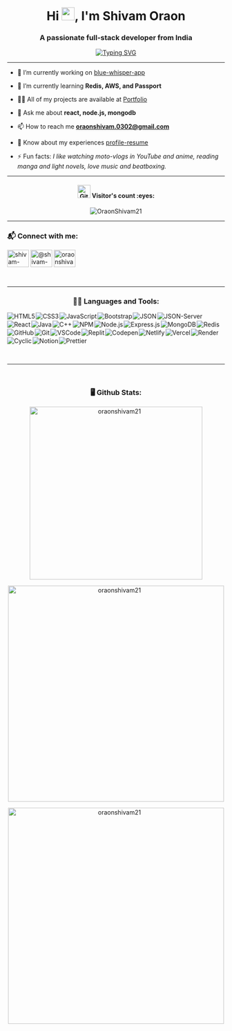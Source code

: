 <h1 align="center">Hi <img src="https://media.giphy.com/media/hvRJCLFzcasrR4ia7z/giphy.gif" width="30">, I'm Shivam Oraon</h1>
<h3 align="center">A passionate full-stack developer from India</h3>

[<div align="center">![Typing SVG](https://readme-typing-svg.demolab.com?font=Fira+Code&weight=800&pause=1000&color=00ffff&background=B3FFE500&center=true&random=false&width=435&lines=Full+Stack+Web+Developer+👨🏻‍💻;1500%2B+Hours+of+Coding+Experience+⚡️;400%2B+DSA+Questions+Solved+💡)</div>](https://git.io/typing-svg)
<hr>


- 🔭 I’m currently working on [blue-whisper-app](https://github.com/OraonShivam21/blue-whisper-app)

- 🌱 I’m currently learning **Redis, AWS, and Passport**

- 👨‍💻 All of my projects are available at [Portfolio](https://OraonShivam21.github.io/)

- 💬 Ask me about **react, node.js, mongodb**

- 📫 How to reach me **oraonshivam.0302@gmail.com**

- 📄 Know about my experiences [profile-resume](https://drive.google.com/file/d/1FTnZPJ1KmoCWW_vjSby339VQBA0UsBPk/view?usp=sharing)

- ⚡ Fun facts: *I like watching moto-vlogs in YouTube and anime, reading manga and light novels, love music and beatboxing.*

<hr>

<h4 align="center"><img src="https://media.giphy.com/media/W5eoZHPpUx9sapR0eu/giphy.gif" width="30px" alt="Git"/>&nbsp;Visitor's count :eyes:</h4>

<p align="center"><img src="https://profile-counter.glitch.me/{OraonShivam21}/count.svg" alt="OraonShivam21" :: Visitor's Count" /></p>

<hr>

<h3 align="left">📬 Connect with me:</h3>
<p align="left">
<a href="https://linkedin.com/in/shivam-oraon-3b5790284" target="blank"><img align="center" src="https://raw.githubusercontent.com/rahuldkjain/github-profile-readme-generator/master/src/images/icons/Social/linked-in-alt.svg" alt="shivam-oraon-3b5790284" height="40" width="50" /></a>
<a href="https://codepen.io/@shivam-oraon" target="blank"><img align="center" src="https://raw.githubusercontent.com/rahuldkjain/github-profile-readme-generator/master/src/images/icons/Social/codepen.svg" alt="@shivam-oraon" height="40" width="50" /></a>
<a href="https://www.leetcode.com/oraonshivam21" target="blank"><img align="center" src="https://raw.githubusercontent.com/rahuldkjain/github-profile-readme-generator/master/src/images/icons/Social/leet-code.svg" alt="oraonshivam21" height="40" width="50" /></a>
</p>
<br />

<hr>

<h3 align="center">👨‍💻 Languages and Tools:</h3> 
<p>
<div align="center" style="display: flex; flex-wrap: wrap; align-items: center; gap: 2px">
<!-- HTML5 -->
<img src="https://img.shields.io/badge/HTML5-E34F26?style=for-the-badge&logo=html5&logoColor=white" alt="HTML5" >

<!-- CSS3 -->
<img src="https://img.shields.io/badge/CSS3-1572B6?style=for-the-badge&logo=css3&logoColor=white" alt="CSS3" >

<!-- JavaScript -->
<img src="https://img.shields.io/badge/JavaScript-F7DF1E?style=for-the-badge&logo=javascript&logoColor=black" alt="JavaScript" >

<!-- Bootstrap -->
<img src="https://img.shields.io/badge/Bootstrap-563D7C?style=for-the-badge&logo=bootstrap&logoColor=white" alt="Bootstrap" >

<!-- JSON -->
<img src="https://img.shields.io/badge/JSON-000000?style=for-the-badge&logo=json&logoColor=white" alt="JSON" >

<!-- JSON-Server -->
<img src="https://img.shields.io/badge/JSON--Server-000000?style=for-the-badge&logo=json&logoColor=white" alt="JSON-Server" >

<!-- React -->
<img src="https://img.shields.io/badge/React-61DAFB?style=for-the-badge&logo=react&logoColor=black" alt="React" >

<!-- Java -->
<img src="https://img.shields.io/badge/Java-007396?style=for-the-badge&logo=java&logoColor=white" alt="Java" >

<!-- C++ -->
<img src="https://img.shields.io/badge/C++-00599C?style=for-the-badge&logo=cplusplus&logoColor=white" alt="C++" >

<!-- NPM -->
<img src="https://img.shields.io/badge/NPM-CB3837?style=for-the-badge&logo=npm&logoColor=white" alt="NPM" >

<!-- Node.js -->
<img src="https://img.shields.io/badge/Node.js-43853D?style=for-the-badge&logo=node.js&logoColor=white" alt="Node.js" >

<!-- Express.js -->
<img src="https://img.shields.io/badge/Express.js-000000?style=for-the-badge&logo=express&logoColor=white" alt="Express.js" >

<!-- MongoDB -->
<img src="https://img.shields.io/badge/MongoDB-47A248?style=for-the-badge&logo=mongodb&logoColor=white" alt="MongoDB" >

<!-- Redis -->
<img src="https://img.shields.io/badge/Redis-DC382D?style=for-the-badge&logo=redis&logoColor=white" alt="Redis" >

<!-- GitHub -->
<img src="https://img.shields.io/badge/GitHub-181717?style=for-the-badge&logo=github&logoColor=white" alt="GitHub" >

<!-- Git -->
<img src="https://img.shields.io/badge/Git-F05032?style=for-the-badge&logo=git&logoColor=white" alt="Git" >

<!-- VSCode -->
<img src="https://img.shields.io/badge/VSCode-007ACC?style=for-the-badge&logo=visual-studio-code&logoColor=white" alt="VSCode" >

<!-- Replit -->
<img src="https://img.shields.io/badge/Replit-667881?style=for-the-badge&logo=replit&logoColor=white" alt="Replit" >

<!-- Codepen -->
<img src="https://img.shields.io/badge/Codepen-000000?style=for-the-badge&logo=codepen&logoColor=white" alt="Codepen" >

<!-- Netlify -->
<img src="https://img.shields.io/badge/Netlify-00C7B7?style=for-the-badge&logo=netlify&logoColor=white" alt="Netlify" >

<!-- Vercel -->
<img src="https://img.shields.io/badge/Vercel-000000?style=for-the-badge&logo=vercel&logoColor=white" alt="Vercel" >

<!-- Render -->
<img src="https://img.shields.io/badge/Render-6469EA?style=for-the-badge&logo=render&logoColor=white" alt="Render" >

<!-- Cyclic -->
<img src="https://img.shields.io/badge/Cyclic-000000?style=for-the-badge&logo=cyclic&logoColor=white" alt="Cyclic" >

<!-- Notion -->
<img src="https://img.shields.io/badge/Notion-000000?style=for-the-badge&logo=notion&logoColor=white" alt="Notion" >

<!-- Prettier -->
<img src="https://img.shields.io/badge/Prettier-F7B93E?style=for-the-badge&logo=prettier&logoColor=white" alt="Prettier" >


</div>
</p>

<br>
<hr>
<br>

<h3 align="center">🖥️ Github Stats:</h3>
<p align="center">
    <img src="https://github-readme-stats.vercel.app/api/top-langs?username=oraonshivam21&show_icons=true&locale=en&layout=compact&theme=tokyonight" width="400" alt="oraonshivam21" />
</p>
<p align="center">
    <img src="https://github-readme-stats.vercel.app/api?username=oraonshivam21&show_icons=true&locale=en&theme=tokyonight" width="500" alt="oraonshivam21" />
</p>
<p align="center">
    <img src="https://github-readme-streak-stats.herokuapp.com/?user=oraonshivam21&theme=tokyonight" width="500" alt="oraonshivam21" />
</p>
